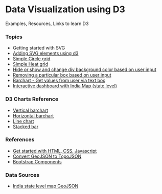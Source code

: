 # Data Visualization using D3
Examples, Resources, Links to learn D3

### Topics
- Getting started with SVG
- [Adding SVG elements using d3](https://jsbin.com/geneku/2/edit?html,output)
- [Simple Circle grid](https://jsbin.com/dutuxu/edit?html,output)
- [Simple Heat grid](https://jsbin.com/mazuzag/edit?html,output)
- [Hide or show and change div background color based on user input](https://jsbin.com/misemix/edit?html,output)
- [Removing a particular box based on user input](https://jsbin.com/xajohip/edit?html,output)
- [Barchart - Get values from user via text box](https://jsbin.com/kizinu/edit?html,output)
- [Interactive dashboard with India Map (state level)](http://htmlpreview.github.io/?https://github.com/skathirmani/learn-d3/blob/master/india_states_map.html)

### D3 Charts Reference
- [Vertical barchart](https://bl.ocks.org/d3noob/bdf28027e0ce70bd132edc64f1dd7ea4)
- [Horizontal barchart](https://bl.ocks.org/alandunning/7008d0332cc28a826b37b3cf6e7bd998)
- [Line chart](https://bl.ocks.org/mbostock/3883245)
- [Stacked bar](https://bl.ocks.org/DimsumPanda/689368252f55179e12185e13c5ed1fee)

### References
- [Get started with HTML, CSS, Javascript](https://www.freecodecamp.com/)
- [Convert GeoJSON to TopoJSON](mapshaper.org)
- [Bootstrap Components](http://getbootstrap.com/components/)

### Data Sources
- [India state level map GeoJSON](http://projects.datameet.org/maps/data/geojson/states.geojson)